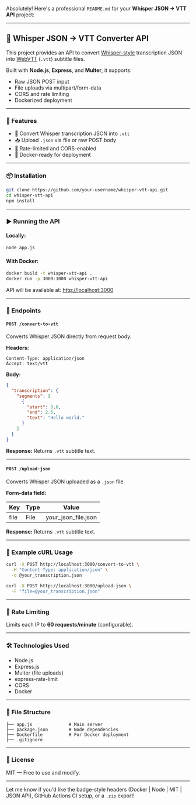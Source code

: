 Absolutely! Here's a professional `README.md` for your **Whisper JSON → VTT API** project:

---

## 📝 Whisper JSON → VTT Converter API

This project provides an API to convert [Whisper-style](https://github.com/openai/whisper) transcription JSON into [WebVTT](https://developer.mozilla.org/en-US/docs/Web/API/WebVTT_API) (`.vtt`) subtitle files.

Built with **Node.js**, **Express**, and **Multer**, it supports:

* Raw JSON POST input
* File uploads via multipart/form-data
* CORS and rate limiting
* Dockerized deployment

---

### 🚀 Features

* 🔁 Convert Whisper transcription JSON into `.vtt`
* 📥 Upload `.json` via file or raw POST body
* 🔐 Rate-limited and CORS-enabled
* 🐳 Docker-ready for deployment

---

### 📦 Installation

```bash
git clone https://github.com/your-username/whisper-vtt-api.git
cd whisper-vtt-api
npm install
```

---

### ▶️ Running the API

#### Locally:

```bash
node app.js
```

#### With Docker:

```bash
docker build -t whisper-vtt-api .
docker run -p 3000:3000 whisper-vtt-api
```

API will be available at: [http://localhost:3000](http://localhost:3000)

---

### 🔌 Endpoints

#### `POST /convert-to-vtt`

Converts Whisper JSON directly from request body.

**Headers:**

```http
Content-Type: application/json
Accept: text/vtt
```

**Body:**

```json
{
  "transcription": {
    "segments": [
      {
        "start": 0.0,
        "end": 2.5,
        "text": "Hello world."
      }
    ]
  }
}
```

**Response:**
Returns `.vtt` subtitle text.

---

#### `POST /upload-json`

Converts Whisper JSON uploaded as a `.json` file.

**Form-data field:**

| Key  | Type | Value                 |
| ---- | ---- | --------------------- |
| file | File | your\_json\_file.json |

**Response:**
Returns `.vtt` subtitle text.

---

### 🧪 Example cURL Usage

```bash
curl -X POST http://localhost:3000/convert-to-vtt \
  -H "Content-Type: application/json" \
  -d @your_transcription.json
```

```bash
curl -X POST http://localhost:3000/upload-json \
  -F "file=@your_transcription.json"
```

---

### 🔐 Rate Limiting

Limits each IP to **60 requests/minute** (configurable).

---

### 🛠 Technologies Used

* Node.js
* Express.js
* Multer (file uploads)
* express-rate-limit
* CORS
* Docker

---

### 📁 File Structure

```
├── app.js              # Main server
├── package.json        # Node dependencies
├── Dockerfile          # For Docker deployment
├── .gitignore
```

---

### 📄 License

MIT — Free to use and modify.

---

Let me know if you'd like the badge-style headers (Docker | Node | MIT | JSON API), GitHub Actions CI setup, or a `.zip` export!

